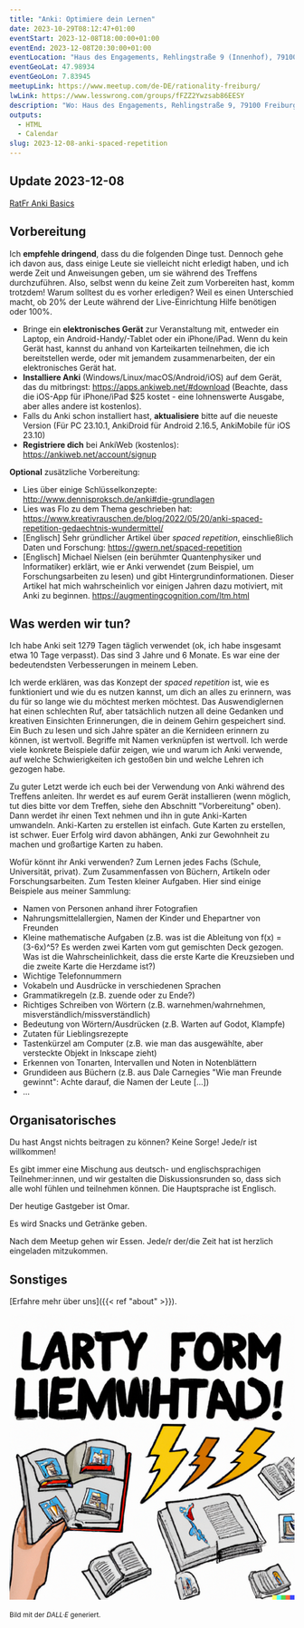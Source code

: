 ```yaml
---
title: "Anki: Optimiere dein Lernen"
date: 2023-10-29T08:12:47+01:00
eventStart: 2023-12-08T18:00:00+01:00
eventEnd: 2023-12-08T20:30:00+01:00
eventLocation: "Haus des Engagements, Rehlingstraße 9 (Innenhof), 79100 Freiburg"
eventGeoLat: 47.98934
eventGeoLon: 7.83945
meetupLink: https://www.meetup.com/de-DE/rationality-freiburg/
lwLink: https://www.lesswrong.com/groups/fFZZ2Ywzsab86EESY
description: "Wo: Haus des Engagements, Rehlingstraße 9, 79100 Freiburg. Wann: Freitag, 8. Dezember 2023 um 18:00 Uhr MEZ."
outputs:
  - HTML
  - Calendar
slug: 2023-12-08-anki-spaced-repetition
---
```


## Update 2023-12-08

[RatFr Anki Basics](./RatFr_Anki_Basics.apkg)


## Vorbereitung

Ich **empfehle dringend**, dass du die folgenden Dinge tust. Dennoch gehe ich
davon aus, dass einige Leute sie vielleicht nicht erledigt haben, und ich werde
Zeit und Anweisungen geben, um sie während des Treffens durchzuführen. Also,
selbst wenn du keine Zeit zum Vorbereiten hast, komm trotzdem! Warum solltest
du es vorher erledigen? Weil es einen Unterschied macht, ob 20% der Leute
während der Live-Einrichtung Hilfe benötigen oder 100%.

* Bringe ein **elektronisches Gerät** zur Veranstaltung mit, entweder ein
  Laptop, ein Android-Handy/-Tablet oder ein iPhone/iPad. Wenn du kein Gerät
  hast, kannst du anhand von Karteikarten teilnehmen, die ich bereitstellen
  werde, oder mit jemandem zusammenarbeiten, der ein elektronisches Gerät hat.
* **Installiere Anki** (Windows/Linux/macOS/Android/iOS) auf dem Gerät, das du
  mitbringst: https://apps.ankiweb.net/#download (Beachte, dass die iOS-App für
  iPhone/iPad $25 kostet - eine lohnenswerte Ausgabe, aber alles andere ist
  kostenlos).
* Falls du Anki schon installiert hast, **aktualisiere** bitte auf die neueste
  Version (Für PC 23.10.1, AnkiDroid für Android 2.16.5, AnkiMobile für iOS
  23.10)
* **Registriere dich** bei AnkiWeb (kostenlos):
  https://ankiweb.net/account/signup

**Optional** zusätzliche Vorbereitung:

* Lies über einige Schlüsselkonzepte:
  http://www.dennisproksch.de/anki#die-grundlagen
* Lies was Flo zu dem Thema geschrieben hat:
  https://www.kreativrauschen.de/blog/2022/05/20/anki-spaced-repetition-gedaechtnis-wundermittel/
* [Englisch] Sehr gründlicher Artikel über _spaced repetition_, einschließlich
  Daten und Forschung: https://gwern.net/spaced-repetition
* [Englisch] Michael Nielsen (ein berühmter Quantenphysiker und Informatiker)
  erklärt, wie er Anki verwendet (zum Beispiel, um Forschungsarbeiten zu lesen)
  und gibt Hintergrundinformationen. Dieser Artikel hat mich wahrscheinlich vor
  einigen Jahren dazu motiviert, mit Anki zu beginnen.
  https://augmentingcognition.com/ltm.html


## Was werden wir tun?

Ich habe Anki seit 1279 Tagen täglich verwendet (ok, ich habe insgesamt etwa 10
Tage verpasst). Das sind 3 Jahre und 6 Monate. Es war eine der bedeutendsten
Verbesserungen in meinem Leben.

Ich werde erklären, was das Konzept der _spaced repetition_ ist, wie es
funktioniert und wie du es nutzen kannst, um dich an alles zu erinnern, was du
für so lange wie du möchtest merken möchtest. Das Auswendiglernen hat einen
schlechten Ruf, aber tatsächlich nutzen all deine Gedanken und kreativen
Einsichten Erinnerungen, die in deinem Gehirn gespeichert sind. Ein Buch zu
lesen und sich Jahre später an die Kernideen erinnern zu können, ist wertvoll.
Begriffe mit Namen verknüpfen ist wertvoll. Ich werde viele konkrete Beispiele
dafür zeigen, wie und warum ich Anki verwende, auf welche Schwierigkeiten ich
gestoßen bin und welche Lehren ich gezogen habe.

Zu guter Letzt werde ich euch bei der Verwendung von Anki während des Treffens
anleiten. Ihr werdet es auf eurem Gerät installieren (wenn möglich, tut dies
bitte vor dem Treffen, siehe den Abschnitt "Vorbereitung" oben). Dann werdet
ihr einen Text nehmen und ihn in gute Anki-Karten umwandeln. Anki-Karten zu
erstellen ist einfach. Gute Karten zu erstellen, ist schwer. Euer Erfolg wird
davon abhängen, Anki zur Gewohnheit zu machen und großartige Karten zu haben.

Wofür könnt ihr Anki verwenden? Zum Lernen jedes Fachs (Schule, Universität,
privat). Zum Zusammenfassen von Büchern, Artikeln oder Forschungsarbeiten. Zum
Testen kleiner Aufgaben. Hier sind einige Beispiele aus meiner Sammlung:

* Namen von Personen anhand ihrer Fotografien
* Nahrungsmittelallergien, Namen der Kinder und Ehepartner von Freunden
* Kleine mathematische Aufgaben (z.B. was ist die Ableitung von f(x) =
  (3-6x)^5? Es werden zwei Karten vom gut gemischten Deck gezogen. Was ist die
  Wahrscheinlichkeit, dass die erste Karte die Kreuzsieben und die zweite Karte
  die Herzdame ist?)
* Wichtige Telefonnummern
* Vokabeln und Ausdrücke in verschiedenen Sprachen
* Grammatikregeln (z.B. zuende oder zu Ende?)
* Richtiges Schreiben von Wörtern (z.B. warnehmen/wahrnehmen,
  misverständlich/missverständlich)
* Bedeutung von Wörtern/Ausdrücken (z.B. Warten auf Godot, Klampfe)
* Zutaten für Lieblingsrezepte
* Tastenkürzel am Computer (z.B. wie man das ausgewählte, aber versteckte Objekt in Inkscape zieht)
* Erkennen von Tonarten, Intervallen und Noten in Notenblättern
* Grundideen aus Büchern (z.B. aus Dale Carnegies "Wie man Freunde gewinnt":
  Achte darauf, die Namen der Leute [...])
* ...


## Organisatorisches

Du hast Angst nichts beitragen zu können? Keine Sorge! Jede/r ist willkommen!

Es gibt immer eine Mischung aus deutsch- und englischsprachigen
Teilnehmer:innen, und wir gestalten die Diskussionsrunden so, dass sich alle
wohl fühlen und teilnehmen können. Die Hauptsprache ist Englisch.

Der heutige Gastgeber ist Omar.

Es wird Snacks und Getränke geben.

Nach dem Meetup gehen wir Essen. Jede/r der/die Zeit hat ist herzlich
eingeladen mitzukommen.


## Sonstiges

[Erfahre mehr über uns]({{< ref "about" >}}).

![Lernen](cover.png "Lernen")

<small>Bild mit der _DALL·E_ generiert.</small>
